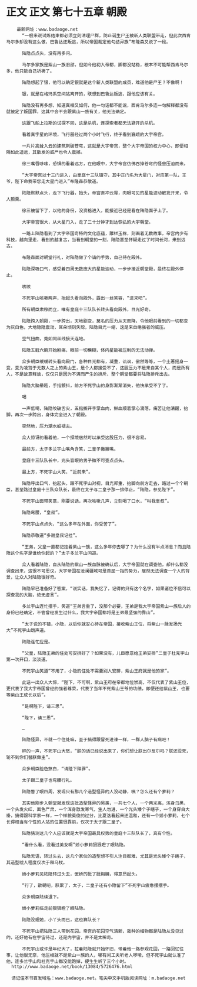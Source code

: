 # 正文 正文 第七十五章 朝殿
        最新网址：www.badaoge.net
          “一般来说试炼结束都必须立刻清理尸群，防止诞生尸王被新人类联盟带走，但此次西肯马尔多却没有这么做，巴鲁达还叛逃，所以帝国裁定他勾结异族”布隆森又说了一段。
      
          陆隐点点头，没有再多问。
      
          马尔多家族是紫山一族旧部，但如今他初入帝都，脚都没站稳，根本不可能帮西肯马尔多，他只能自己祈祷了。
      
          陆隐想起了银，他可以确定银就是这个新人类联盟的成员，难道他是尸王？不像啊！
      
          银，就是在格玛系空间站离开的，联想到巴鲁达叛逃，跟他应该有关。
      
          陆隐没有再多想，知道真相又如何，他一句话都不能说，西肯马尔多连一句解释都没有就被定了叛国罪，这其中会不会跟紫山一族有关，他无法确定。
      
          这跟飞船上拉斯的试探不同，这是杀机，连探索者都无法避开的杀机。
      
          看着真宇星的环境，飞行器经过两个小时飞行，终于看到巍峨的大宇帝宫。
      
          一片片高耸入云的建筑刺破苍穹，这就是大宇帝宫，整个大宇帝国的权力中心，即便相隔如此遥远，其散发的威严也令人震撼。
      
          徐三嘴唇哆嗦，恐惧的看着远方，在他眼中，大宇帝宫仿佛吞掉苍穹的怪兽压迫而来。
      
          “大宇帝宫以十三门进入，由皇庭十三队镇守，其中正门名为大星门，对应第一队，王爷，陛下命我带您走大星门进入”布隆森恭敬道。
      
          陆隐默默点头，走下飞行器，抬头，帝宫直冲云霄，肉眼可见的星能波动散发开来，令人颤栗。
      
          徐三被留下了，以他的身份，没资格进入，能接近已经是看在陆隐面子上了。
      
          大宇帝宫很大，从大星门入，走了二十分钟才到达恢弘的大宇朝堂。
      
          一路上陆隐看到了大宇帝国奇特的文化底蕴，雕栏玉栋，刻画着无数故事，帝宫内少有科技，越向里走，看到的越复古，当看到朝堂的一刻，陆隐甚至怀疑走过了时间长河，来到远古。
      
          布隆森面对朝堂行礼，对陆隐做了个请的手势，自己待在殿外。
      
          陆隐深吸口气，感受着四周无数庞大的星能波动，一步步接近朝堂殿，最终在殿外停止。
      
          咳咳
      
          不死宇山咳嗽两声，抬起头看向殿外，露出一丝笑容，“进来吧”。
      
          所有朝臣肃穆而立，唯有皇庭十三队队长转头看向殿外，目光好奇。
      
          陆隐跨入朝殿，一步跨出，天地剧变，莫名的压力从天而降，令他眼前看到的一切都变为灰白色，大地隐隐震动，耳朵顷刻失聪，陆隐目光一缩，这是来自绝强者的威压。
      
          空气扭曲，竟如同丝线接天连地。
      
          陆隐五脏六腑开始剧痛，眼前一切模糊，体内星能被压制的无法动弹。
      
          众多朝臣缓缓转头看向殿门，各种目光都有，凝重，讥讽，傲然等等，一个土著摇身一变，变为凌驾于无数人之上的紫山王，是个人都接受不了，这股压力不是来自某个人，而是所有人，不是故意释放，仅仅只是因为不满而产生的排斥，整个朝堂都要将陆隐排斥出去。
      
          陆隐大脑晕眩，手指颤抖，前方不死宇山的身影渐渐消失，他快承受不了了。
      
          喝
      
          一声低喝，陆隐咬破舌尖，五指撕开手掌血肉，鲜血顺着掌心滴落，痛苦让他清醒，抬脚，再次一步跨出，身体完全进入了朝殿。
      
          突然地，压力潮水般褪去。
      
          众人惊讶的看着他，一个探境居然可以承受这股压力，很不容易。
      
          最前方，太子多兰宇山嘴角含笑，二皇子撇撇嘴。
      
          皇庭十三队队长中，光头盲眼的男子微不可查点点头。
      
          最上方，不死宇山大笑，“近前来”。
      
          陆隐呼出口气，抬起头，跟不死宇山对视，目光郑重，抬脚向前方走去，路过一个个朝臣，甚至路过皇庭十三队众队长，最终在太子与二皇子那一排停止，“陆隐，参见陛下”。
      
          不死宇山面带笑意，刚要说话，再次咳嗽几声，立刻喝了口水，“叫我皇叔”。
      
          陆隐弯腰，“皇叔”。
      
          不死宇山点点头，“这么多年在外面，你受苦了”。
      
          陆隐恭敬道“多谢皇叔记挂”。
      
          “王弟，父皇一直都记挂着紫山一族，这么多年你去哪了？为什么没有半点消息？而且陆隐这个名字是谁给你起的？”太子多兰宇山问道。
      
          众人看着陆隐，自从陆隐的紫山一族血脉被确认后，大宇帝国就在调查他，却什么都没调查出来，这很不可思议，大宇帝国在沧澜疆域可是首屈一指的势力，居然无法调查一个人的背景，让众人对陆隐很好奇。
      
          陆隐早已准备好了答案，“说实话，我失忆了，记得的只有这个名字，如果诸位不信可以探查我的大脑，绝无虚言”。
      
          多兰宇山连忙摆手，笑道“王弟言重了，没那个必要，王弟是我大宇帝国紫山一族后人的身份已经确定，不管曾经发生过什么，我大宇帝国都将是王弟最坚强的靠山”。
      
          “太子说的不错，小隐，以后你就安心待在帝国，接收紫山王位，将紫山一脉发扬光大”不死宇山朗声道。
      
          陆隐连忙应是。
      
          “父皇，陆隐王弟的住处可安排好了？如果没有，儿臣愿意给王弟安排”二皇子杜克宇山第一次开口，淡淡道。
      
          不死宇山笑道“不用了，小隐的住处不需要别人安排，紫山王府就是他的家”。
      
          此话一出众人大惊，“陛下，不可啊，紫山王府在帝都地位崇高，不仅代表了紫山王位，更代表了我大宇帝国曾经的强者尊荣，代表了当年不死紫山王爷的功绩，即便还给紫山王，也要等紫山王成长以后”。
      
          “是啊陛下，请三思”。
      
          “陛下，请三思”。
      
          …
      
          陆隐怪异，不就一个住处嘛，至于搞得跟冒死进谏一样，一群人脑子有病吧！
      
          砰的一声，不死宇山大怒，“朕的话已经说出来了，你们想让朕出尔反尔吗？朕还没死，轮不到你们替朕做主”。
      
          众多朝臣脸色煞白，“请陛下赎罪”。
      
          太子跟二皇子也弯腰行礼。
      
          陆隐瞥了眼四周，发现只有那几个造型怪异的人没动静，咦？怎么还有个萝莉？
      
          其实他刚步入朝堂就发现这批造型怪异的另类，一共七个人，一个两米高，浑身乌黑，一个头发火红，面色严肃，一个浑身散发寒气，生人勿进，一个光头矮个子瞎子，一个身穿白大褂，搞得跟科学家一样，一个样貌英俊的过分，比夏洛看起来还温和，还有一个娇小萝莉，七个长得相当有个性的人站的位置很靠前，仅次于太子跟二皇子。
      
          陆隐猜测这几个人应该就是大宇帝国最具权势的皇庭十三队队长了，真有个性。
      
          “看什么看，没看过美女啊”娇小萝莉狠狠瞪了眼陆隐。
      
          陆隐无语，转过头去，这几个家伙的造型想不引人注目都难，尤其是光头矮个子瞎子，其造型唬人程度仅次于释乌杖。
      
          娇小萝莉见陆隐转过头去，傲娇的挺了挺胸脯，得意昂起头。
      
          “行了，散朝吧，朕累了，太子，二皇子还有小隐留下”不死宇山疲惫摆摆手。
      
          众多朝臣陆续退下。
      
          娇小萝莉临走前狠狠瞪了眼陆隐。
      
          陆隐没理她，小丫头而已，这也算队长？
      
          不死宇山把陆隐三人带到花园，帝宫的花园空气清新，栽种的植物都是陆隐从没见过的，还好他有在宇宙待过，还是内宇宙，并不是太稀奇。
      
          不死宇山或许是年纪大了，拉着陆隐就开始怀旧，带着他一路参观花园，一路回忆往事，让他很无奈，他压根就不是紫山一族的人，哪有闲工夫听老人啰嗦，但不死宇山就认准了他，连多兰宇山和杜克宇山都没能跑掉，硬生生听了三个小时。
      http://www.badaoge.net/book/13084/5726476.html
      
      请记住本书首发域名：www.badaoge.net。笔尖中文手机版阅读网址：m.badaoge.net